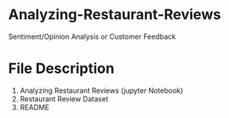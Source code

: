 # Analyzing-Restaurant-Reviews
Sentiment/Opinion Analysis or Customer Feedback

# File Description
  1. Analyzing Restaurant Reviews (jupyter Notebook)
  2. Restaurant Review Dataset
  3. README 
  
